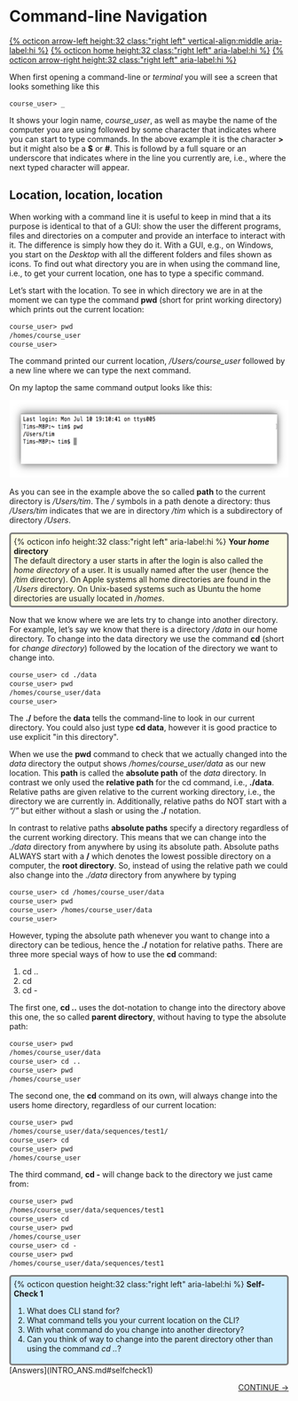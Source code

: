 # Command-line Navigation

[{% octicon arrow-left height:32 class:"right left" vertical-align:middle aria-label:hi %}](INTRO_1.md) [{% octicon home height:32 class:"right left" aria-label:hi %}](index.md) [{% octicon arrow-right height:32 class:"right left" aria-label:hi %}](INTRO_3.md)

When first opening a command-line or *terminal* you will see a screen that looks something like this
 
    course_user> _
    
It shows your login name, *course_user*, as well as maybe the name of the computer you are using followed by some character that indicates where you can start to type commands. In the above example it is the character **>** but it might also be a **$** or **#**. This is followd by a full square or an underscore that indicates where in the line you currently are, i.e., where the next typed character will appear.


## Location, location, location

When working with a command line it is useful to keep in mind that a its purpose is identical to that of a GUI: show the user the different programs, files and directories on a computer and provide an interface to interact with it. The difference is simply how they do it. With a GUI, e.g., on Windows, you start on the *Desktop* with all the different folders and files shown as icons. To find out what directory you are in when using the command line, i.e., to get your current location, one has to type a specific command.

Let’s start with the location. To see in which directory we are in at the moment we can type the command **pwd** (short for print working directory) which prints out the current location:

    course_user> pwd
    /homes/course_user
    course_user>

The command printed our current location, */Users/course_user* followed by a new line where we can type the next command.

On my laptop the same command output looks like this:

<img src="figures/intro_3.png" height="140px">

As you can see in the example above the so called **path** to the current directory is */Users/tim*. The */* symbols in a path denote a directory: thus */Users/tim* indicates that we are in directory */tim* which is a subdirectory of directory */Users*.

<div style="background-color:#fcfce5;border-radius:5px;border-style:solid;border-color:gray;padding:5px">
  {% octicon info height:32 class:"right left" aria-label:hi %}
  <b>Your <i>home</i> directory</b><br>
  The default directory a user starts in after the login is also called the <i>home directory</i> of a user. It is usually named after the user (hence the <i>/tim</i> directory).  On Apple systems all home directories are found in the <i>/Users</i> directory. On Unix-based systems such as Ubuntu the home directories are usually located in  <i>/homes</i>.
</div>

Now that we know where we are lets try to change into another directory. For example, let’s say we know that there is a directory */data* in our home directory. To change into the data directory we use the command **cd** (short for *change directory*) followed by the location of the directory we want to change into. 


    course_user> cd ./data
    course_user> pwd
    /homes/course_user/data
    course_user>

The **./** before the **data** tells the command-line to look in our current directory. You could also just type **cd data**, however it is good practice to use explicit "in this directory".

When we use the **pwd** command to check that we actually changed into the *data* directory the output shows */homes/course_user/data* as our new location. This **path** is called the **absolute path** of the *data* directory. In contrast we only used the **relative path** for the cd  command, i.e., **./data**. Relative paths are given relative to the current working directory, i.e., the directory we are currently in. Additionally, relative paths do NOT start with a *“/”* but either without a slash or using the **./** notation.

In contrast to relative paths **absolute paths** specify a directory regardless of the current working directory. This means that we can change into the *./data* directory from anywhere by using its absolute path. Absolute paths ALWAYS start with a **/** which denotes the lowest possible directory on a computer, the **root directory**. So, instead of using the relative path we could also change into the *./data* directory from anywhere by typing

    course_user> cd /homes/course_user/data
    course_user> pwd
    course_user> /homes/course_user/data
    course_user>

However, typing the absolute path whenever you want to change into a directory can be tedious, hence the **./** notation for relative paths. There are three more special ways of how to use the **cd** command:

  <ol>
    <li>cd ..</li>
    <li>cd</li>
    <li>cd -</li>
  </ol>

The first one, **cd ..** uses the dot-notation to change into the directory above this one, the so called **parent directory**, without having to type the absolute path:

    course_user> pwd
    /homes/course_user/data
    course_user> cd ..
    course_user> pwd
    /homes/course_user

The second one, the **cd** command on its own, will always change into the users home directory, regardless of our current location:

    course_user> pwd
    /homes/course_user/data/sequences/test1/
    course_user> cd
    course_user> pwd
    /homes/course_user

The third command, **cd -** will change back to the directory we just came from:

    course_user> pwd
    /homes/course_user/data/sequences/test1
    course_user> cd 
    course_user> pwd
    /homes/course_user
    course_user> cd -
    course_user> pwd
    /homes/course_user/data/sequences/test1




<div style="background-color:#cfedfe;border-radius:5px;border-style:solid;border-color:gray;padding:5px">
  {% octicon question height:32 class:"right left" aria-label:hi %}
  <b>Self-Check 1</b>

  <ol>
    <li>What does CLI stand for?</li>
    <li>What command tells you your current location on the CLI?</li>
    <li>With what command do you change into another directory?</li>
    <li>Can you think of way to change into the parent directory  other than using the command <i>cd ..</i>?</li>
  </ol>
</div>
[Answers](INTRO_ANS.md#selfcheck1)
<p align="right"><a href="https://bluemountainsanalytics.github.io/BMA_CLI-tutorial/INTRO_3.html">CONTINUE -></a>
</p>

